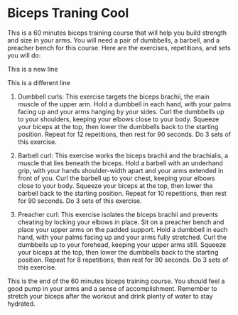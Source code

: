 # Biceps Traning Cool

This is a 60 minutes biceps training course that will help you build strength and size in your arms. You will need a pair of dumbbells, a barbell, and a preacher bench for this course. Here are the exercises, repetitions, and sets you will do:

This is a new line 

This is a different line 

1. Dumbbell curls: This exercise targets the biceps brachii, the main muscle of the upper arm. Hold a dumbbell in each hand, with your palms facing up and your arms hanging by your sides. Curl the dumbbells up to your shoulders, keeping your elbows close to your body. Squeeze your biceps at the top, then lower the dumbbells back to the starting position. Repeat for 12 repetitions, then rest for 90 seconds. Do 3 sets of this exercise.

2. Barbell curl: This exercise works the biceps brachii and the brachialis, a muscle that lies beneath the biceps. Hold a barbell with an underhand grip, with your hands shoulder-width apart and your arms extended in front of you. Curl the barbell up to your chest, keeping your elbows close to your body. Squeeze your biceps at the top, then lower the barbell back to the starting position. Repeat for 10 repetitions, then rest for 90 seconds. Do 3 sets of this exercise.

3. Preacher curl: This exercise isolates the biceps brachii and prevents cheating by locking your elbows in place. Sit on a preacher bench and place your upper arms on the padded support. Hold a dumbbell in each hand, with your palms facing up and your arms fully stretched. Curl the dumbbells up to your forehead, keeping your upper arms still. Squeeze your biceps at the top, then lower the dumbbells back to the starting position. Repeat for 8 repetitions, then rest for 90 seconds. Do 3 sets of this exercise.

This is the end of the 60 minutes biceps training course. You should feel a good pump in your arms and a sense of accomplishment. Remember to stretch your biceps after the workout and drink plenty of water to stay hydrated.
